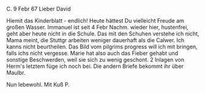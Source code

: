  C. 9 Febr 67
Lieber David

Hiemit das Kinderblatt - endlich! Heute hättest Du vielleicht Freude am großen Wasser. Immanuel ist seit 4 Febr Nachm. wieder hier, hustenfrei, geht aber heute nicht in die Schule. Das mit den Schuhen verstehe ich nicht, Mama meint, die Stuttgr arbeiten weniger dauerhaft als die Calwer. Ich kanns nicht beurtheilen. Das Bild vom pilgrims progress will ich mit bringen, falls ichs nicht vergesse. Marie hat also auch das Fieber gehabt und sonstige Beschwerden, weil sie sich zu wenig geschont. 2 Inlagen von Herm's letztem füge ich noch bei. Die andern Briefe bekommt ihr über Maulbr.

Nun lebewohl. Mit Kuß
 P.
